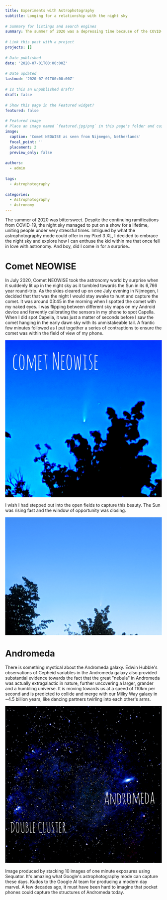 ```yaml
---
title: Experiments with Astrophotography
subtitle: Longing for a relationship with the night sky

# Summary for listings and search engines
summary: The summer of 2020 was a depressing time because of the COVID-19 pandemic. But the astrophotography mode in Android phones started to become very powerful at capturing deep sky objects, and the night sky decided to put on a show for a lifetime. 

# Link this post with a project
projects: []

# Date published
date: '2020-07-01T00:00:00Z'

# Date updated
lastmod: '2020-07-01T00:00:00Z'

# Is this an unpublished draft?
draft: false

# Show this page in the Featured widget?
featured: false

# Featured image
# Place an image named `featured.jpg/png` in this page's folder and customize its options here.
image:
  caption: 'Comet NEOWISE as seen from Nijmegen, Netherlands'
  focal_point: ''
  placement: 2
  preview_only: false

authors:
  - admin

tags:
  - Astrophotography

categories:
  - Astrophotography
  - Astronomy
---
```


The summer of 2020 was bittersweet. Despite the continuing ramifications from COVID-19, the night sky managed to put on a show for a lifetime, uniting people under very stressful times.
Intrigued by what the astrophotography mode could offer in my Pixel 3 XL, I decided to embrace the night sky and explore how I can enthuse the kid within me that once fell in love with astronomy. 
And boy, did I come in for a surprise..

# Comet NEOWISE

In July 2020, Comet NEOWISE took the astronomy world by surprise when it suddenly lit up in the night sky as it tumbled towards the Sun in its 6,766 year round-trip. As the skies cleared up on one July evening in Nijmegen, I decided that that was the night I would stay awake to hunt and capture the comet. It was around 03:45 in the morning when I spotted the comet with my naked eyes. I was flipping between different sky maps on my Android device and fervently calibrating the sensors in my phone to spot Capella. When I did spot Capella, it was just a matter of seconds before I saw the comet hanging in the early dawn sky with its unmistakeable tail. A frantic few minutes followed as I put together a series of contraptions to ensure the comet was within the field of view of my phone.

![](comet-neowise.jpg)

I wish I had stepped out into the open fields to capture this beauty. The Sun was rising fast and the window of opportunity was closing.

![](comet-neowise-a.jpg)

# Andromeda

There is something mystical about the Andromeda galaxy. Edwin Hubble's observations of Cepheid variables in the Andromeda galaxy also provided substantial evidence towards the fact that the great "nebula" in Andromeda was actually extragalactic in nature, further uncovering a larger, grander and a humbling universe. It is moving towards us at a speed of 110km per second and is predicted to collide and merge with our Milky Way galaxy in ~4.5 billion years, like dancing partners twirling into each other's arms.


![](andromeda.jpg)

Image produced by stacking 10 images of one minute exposures using Sequator. It's amazing what Google's astrophotography mode can capture these days. Kudos to the Google AI team for producing a modern day marvel. A few decades ago, it must have been hard to imagine that pocket phones could capture the structures of Andromeda today.
